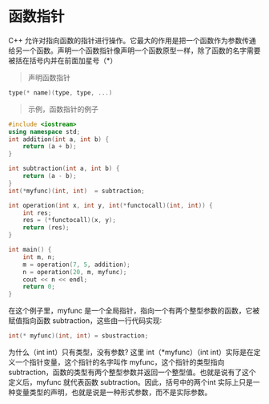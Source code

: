 
&emsp;
# 函数指针

C++ 允许对指向函数的指针进行操作。它最大的作用是把一个函数作为参数传通给另一个函数。声明一个函数指针像声明一个函数原型一样，除了函数的名字需要被括在括号内并在前面加星号（*）

>声明函数指针
```c++
type(* name)(type, type, ...)
```

>示例，函数指针的例子
```c++
#include <iostream>
using namespace std;
int addition(int a, int b) {
    return (a + b);
}

int subtraction(int a, int b) {
    return (a - b);
}
int(*myfunc)(int, int)  = subtraction;

int operation(int x, int y, int(*functocall)(int, int)) {
    int res;
    res = (*functocall)(x, y);
    return (res);
}

int main() {
    int m, n;
    m = operation(7, 5, addition);
    n = operation(20, m, myfunc);
    cout << n << endl;
    return 0;
}
```

在这个例子里，myfunc 是一个全局指针，指向一个有两个整型参数的函数，它被赋值指向函数 subtraction，这些由一行代码实现∶
```c++
int(* myfunc)(int, int) = sbustraction;
```
为什么（int int）只有类型，没有参数? 这里 int（*myfunc）（int int）实际是在定义一个指针变量，这个指针的名字叫作 myfunc，这个指针的类型指向subtraction，函数的类型有两个整型参数并返回一个整型值。也就是说有了这个定义后，myfunc 就代表函数 subtraction。因此，括号中的两个int 实际上只是一种变量类型的声明，也就是说是一种形式参数，而不是实际参数。










